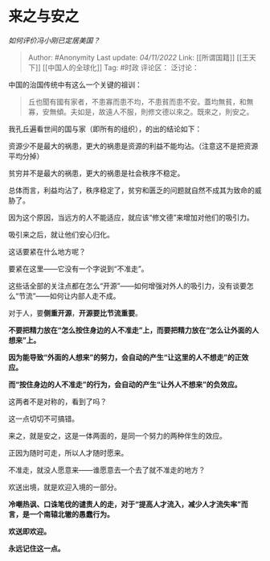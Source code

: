 # 来之与安之
*如何评价冯小刚已定居美国？*

> Author: #Anonymity
> Last update: *04/11/2022*
> Link: [[所谓国籍]] [[王天下]] [[中国人的全球化]]
> Tag: #时政
> 评论区：
> 泛讨论：

中国的治国传统中有这么一个关键的祖训：

> 丘也聞有國有家者，不患寡而患不均，不患貧而患不安。蓋均無貧，和無寡，安無傾。夫如是，故遠人不服，則修文德以來之。既來之，則安之。

我孔丘遍看世间的国与家（即所有的组织），的出的结论如下：

资源少不是最大的祸患，更大的祸患是资源的利益不能均沾。（注意这不是把资源平均分掉）

贫穷并不是最大的祸患，更大的祸患是社会秩序不稳定。

总体而言，利益均沾了，秩序稳定了，贫穷和匮乏的问题就自然不成其为致命的威胁了。

因为这个原因，当远方的人不能适应，就应该“修文德”来增加对他们的吸引力。

吸引来之后，就让他们安心归化。

这话要紧在什么地方呢？

要紧在这里——它没有一个字说到“不准走”。

这些话全部的关注点都在怎么“开源”——如何增强对外人的吸引力，没有谈要怎么“节流”——如何让内部人走不成。

对于人，要**侧重开源**，**开源要比节流重要**。

**不要把精力放在“怎么按住身边的人不准走”上，而要把精力放在“怎么让外面的人想来”上。**

**因为能导致“外面的人想来”的努力，会自动的产生“让这里的人不想走”的正效应。**

**而“按住身边的人不准走”的行为，会自动的产生“让外人不想来”的负效应。**

这两者不是对称的，看到了吗？

这一点切切不可搞错。

来之，就是安之，这是一体两面的，是同一个努力的两种伴生的效应。

正因为随时可走，所以人才随时愿来。

不准走，就没人愿意来——谁愿意去一个去了就不准走的地方？

欢送出境，就是欢迎入境的一部分。

**冷嘲热讽、口诛笔伐的谴责人的走，对于“提高人才流入，减少人才流失率”而言，是一个南辕北辙的愚蠢行为。**

**欢送即欢迎。**

**永远记住这一点。**
